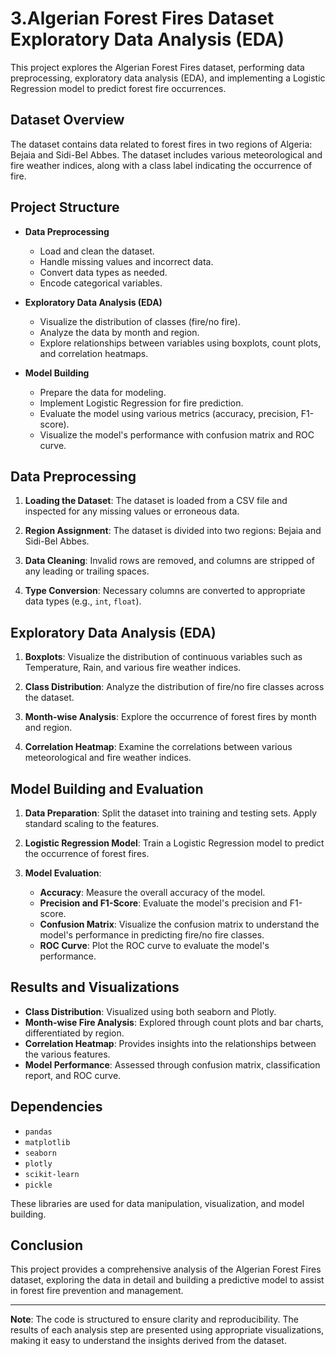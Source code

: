 # 3.Algerian Forest Fires Dataset Exploratory Data Analysis (EDA)

This project explores the Algerian Forest Fires dataset, performing data preprocessing, exploratory data analysis (EDA), and implementing a Logistic Regression model to predict forest fire occurrences.

## Dataset Overview

The dataset contains data related to forest fires in two regions of Algeria: Bejaia and Sidi-Bel Abbes. The dataset includes various meteorological and fire weather indices, along with a class label indicating the occurrence of fire.

## Project Structure

- **Data Preprocessing**
  - Load and clean the dataset.
  - Handle missing values and incorrect data.
  - Convert data types as needed.
  - Encode categorical variables.
  
- **Exploratory Data Analysis (EDA)**
  - Visualize the distribution of classes (fire/no fire).
  - Analyze the data by month and region.
  - Explore relationships between variables using boxplots, count plots, and correlation heatmaps.
  
- **Model Building**
  - Prepare the data for modeling.
  - Implement Logistic Regression for fire prediction.
  - Evaluate the model using various metrics (accuracy, precision, F1-score).
  - Visualize the model's performance with confusion matrix and ROC curve.

## Data Preprocessing

1. **Loading the Dataset**: The dataset is loaded from a CSV file and inspected for any missing values or erroneous data.

2. **Region Assignment**: The dataset is divided into two regions: Bejaia and Sidi-Bel Abbes.

3. **Data Cleaning**: Invalid rows are removed, and columns are stripped of any leading or trailing spaces.

4. **Type Conversion**: Necessary columns are converted to appropriate data types (e.g., `int`, `float`).

## Exploratory Data Analysis (EDA)

1. **Boxplots**: Visualize the distribution of continuous variables such as Temperature, Rain, and various fire weather indices.

2. **Class Distribution**: Analyze the distribution of fire/no fire classes across the dataset.

3. **Month-wise Analysis**: Explore the occurrence of forest fires by month and region.

4. **Correlation Heatmap**: Examine the correlations between various meteorological and fire weather indices.

## Model Building and Evaluation

1. **Data Preparation**: Split the dataset into training and testing sets. Apply standard scaling to the features.

2. **Logistic Regression Model**: Train a Logistic Regression model to predict the occurrence of forest fires.

3. **Model Evaluation**:
   - **Accuracy**: Measure the overall accuracy of the model.
   - **Precision and F1-Score**: Evaluate the model's precision and F1-score.
   - **Confusion Matrix**: Visualize the confusion matrix to understand the model's performance in predicting fire/no fire classes.
   - **ROC Curve**: Plot the ROC curve to evaluate the model's performance.

## Results and Visualizations

- **Class Distribution**: Visualized using both seaborn and Plotly.
- **Month-wise Fire Analysis**: Explored through count plots and bar charts, differentiated by region.
- **Correlation Heatmap**: Provides insights into the relationships between the various features.
- **Model Performance**: Assessed through confusion matrix, classification report, and ROC curve.

## Dependencies

- `pandas`
- `matplotlib`
- `seaborn`
- `plotly`
- `scikit-learn`
- `pickle`

These libraries are used for data manipulation, visualization, and model building.

## Conclusion

This project provides a comprehensive analysis of the Algerian Forest Fires dataset, exploring the data in detail and building a predictive model to assist in forest fire prevention and management.

---

**Note**: The code is structured to ensure clarity and reproducibility. The results of each analysis step are presented using appropriate visualizations, making it easy to understand the insights derived from the dataset.
